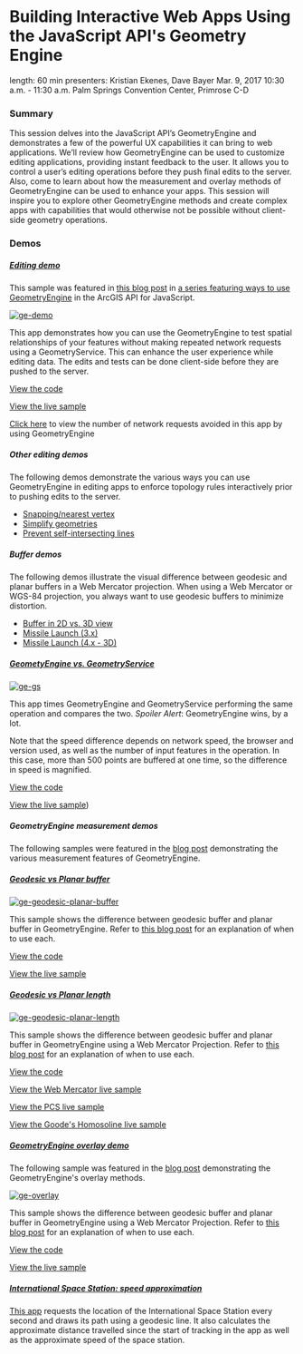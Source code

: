 # Building Interactive Web Apps Using the JavaScript API's Geometry Engine

length: 60 min
presenters: Kristian Ekenes, Dave Bayer
Mar. 9, 2017 10:30 a.m. - 11:30 a.m.
Palm Springs Convention Center, Primrose C-D

### Summary

This session delves into the JavaScript API’s GeometryEngine and demonstrates a few of the powerful UX capabilities it can bring to web applications. We’ll review how GeometryEngine can be used to customize editing applications, providing instant feedback to the user. It allows you to control a user’s editing operations before they push final edits to the server. Also, come to learn about how the measurement and overlay methods of GeometryEngine can be used to enhance your apps. This session will inspire you to explore other GeometryEngine methods and create complex apps with capabilities that would otherwise not be possible without client-side geometry operations.


### Demos

##### [Editing demo](http://ekenes.github.io/conferences/ds-2017/geometry-engine/demos/ge-demo/)

This sample was featured in [this blog post](http://blogs.esri.com/esri/arcgis/2015/09/09/geometryengine-part-1-testing-spatial-relationships-and-editing/) in [a series featuring ways to use GeometryEngine](http://blogs.esri.com/esri/arcgis/tag/geometryengine/) in the ArcGIS API for JavaScript.

[![ge-demo](http://blogs.esri.com/esri/arcgis/files/2015/09/ge-editing.png)](http://ekenes.github.io/conferences/ds-2017/geometry-engine/demos/ge-demo/)

This app demonstrates how you can use the GeometryEngine to test spatial relationships of your features without making repeated network requests using a GeometryService. This can enhance the user experience while editing data. The edits and tests can be done client-side before they are pushed to the server.

[View the code](https://github.com/ekenes/conferences/tree/master/ds-2017/geometry-engine/demos/ge-demo/index.html)

[View the live sample](http://ekenes.github.io/conferences/ds-2017/geometry-engine/demos/ge-demo/)

[Click here](http://ekenes.github.io/conferences/ds-2017/geometry-engine/demos/ge-demo/requests.html) to view the number of network requests avoided in this app by using GeometryEngine

##### Other editing demos

The following demos demonstrate the various ways you can use GeometryEngine in editing apps to enforce topology rules interactively prior to pushing edits to the server.

* [Snapping/nearest vertex](http://ekenes.github.io/conferences/ds-2017/geometry-engine/demos/ge-nearestvertex/)
* [Simplify geometries](http://ekenes.github.io/conferences/ds-2017/geometry-engine/demos/ge-simplify/)
* [Prevent self-intersecting lines](http://ekenes.github.io/conferences/ds-2017/geometry-engine/demos/simple-editing/)

##### Buffer demos

The following demos illustrate the visual difference between geodesic and planar buffers in a Web Mercator projection. When using a Web Mercator or WGS-84 projection, you always want to use geodesic buffers to minimize distortion.

* [Buffer in 2D vs. 3D view](http://ekenes.github.io/conferences/ds-2017/geometry-engine/demos/ge-buffer/)
* [Missile Launch (3.x)](http://ekenes.github.io/conferences/ds-2017/geometry-engine/demos/missilelaunch/www/)
* [Missile Launch (4.x - 3D)](http://ekenes.github.io/conferences/ds-2017/geometry-engine/demos/missilelaunch4/www/)

##### [GeometyEngine vs. GeometryService](http://ekenes.github.io/conferences/ds-2017/geometry-engine/demos/ge-gs/)

[![ge-gs](http://blogs.esri.com/esri/arcgis/files/2015/09/ge-gs.png)](http://ekenes.github.io/conferences/ds-2017/geometry-engine/demos/ge-gs/)

This app times GeometryEngine and GeometryService performing the same operation and compares the two. *Spoiler Alert*: GeometryEngine wins, by a lot. 

Note that the speed difference depends on network speed, the browser and version used, as well as the number of input features in the operation. In this case, more than 500 points are buffered at one time, so the difference in speed is magnified.

[View the code](https://github.com/ekenes/conferences/tree/master/ds-2017/geometry-engine/demos/ge-gs/)

[View the live sample](http://ekenes.github.io/conferences/ds-2017/geometry-engine/demos/ge-gs/))

##### GeometryEngine measurement demos

The following samples were featured in the [blog post](http://blogs.esri.com/esri/arcgis/2015/09/16/geometryengine-part-2-measurement/) demonstrating the various measurement features of GeometryEngine.

##### [Geodesic vs Planar buffer](http://ekenes.github.io/conferences/ds-2017/geometry-engine/demos/ge-geodesic-planar-buffer/)

[![ge-geodesic-planar-buffer](http://blogs.esri.com/esri/arcgis/files/2015/09/ge-buffers.png)](http://ekenes.github.io/conferences/ds-2017/geometry-engine/demos/ge-geodesic-planar-buffer/)

This sample shows the difference between geodesic buffer and planar buffer in GeometryEngine. Refer to [this blog post](http://blogs.esri.com/esri/arcgis/2015/09/16/geometryengine-part-2-measurement/) for an explanation of when to use each.

[View the code](https://github.com/ekenes/conferences/tree/master/ds-2017/geometry-engine/demos/ge-geodesic-planar-buffer)

[View the live sample](http://ekenes.github.io/conferences/ds-2017/geometry-engine/demos/ge-geodesic-planar-buffer/)

##### [Geodesic vs Planar length](http://ekenes.github.io/conferences/ds-2017/geometry-engine/demos/ge-length/)

[![ge-geodesic-planar-length](http://blogs.esri.com/esri/arcgis/files/2015/09/ge-length.png)](http://ekenes.github.io/conferences/ds-2017/geometry-engine/demos/ge-length/)

This sample shows the difference between geodesic buffer and planar buffer in GeometryEngine using a Web Mercator Projection. Refer to [this blog post](http://blogs.esri.com/esri/arcgis/2015/09/16/geometryengine-part-2-measurement/) for an explanation of when to use each.

[View the code](https://github.com/ekenes/conferences/tree/master/ds-2017/geometry-engine/demos/ge-length)

[View the Web Mercator live sample](http://ekenes.github.io/conferences/ds-2017/geometry-engine/demos/ge-length/)

[View the PCS live sample](http://ekenes.github.io/conferences/ds-2017/geometry-engine/demos/ge-length/state-plane.html)

[View the Goode's Homosoline live sample](http://ekenes.github.io/conferences/ds-2017/geometry-engine/demos/ge-length/homosoline.html)

##### [GeometryEngine overlay demo](http://ekenes.github.io/conferences/ds-2017/geometry-engine/demos/ge-overlay/)

The following sample was featured in the [blog post](http://blogs.esri.com/esri/arcgis/2015/09/23/geometryengine-part-3-overlay-analysis/) demonstrating the GeometryEngine's overlay methods.

[![ge-overlay](http://blogs.esri.com/esri/arcgis/files/2015/09/ge-overlay2.gif)](http://ekenes.github.io/conferences/ds-2017/geometry-engine/demos/ge-overlay/)

This sample shows the difference between geodesic buffer and planar buffer in GeometryEngine using a Web Mercator Projection. Refer to [this blog post](http://blogs.esri.com/esri/arcgis/2015/09/23/geometryengine-part-3-overlay-analysis/) for an explanation of when to use each.

[View the code](https://github.com/ekenes/conferences/tree/master/ds-2017/geometry-engine/demos/ge-overlay)

[View the live sample](http://ekenes.github.io/conferences/ds-2017/geometry-engine/demos/ge-overlay/)

##### [International Space Station: speed approximation](http://ekenes.github.io/conferences/ds-2017/geometry-engine/demos/iss/)

[This app](http://ekenes.github.io/conferences/ds-2017/geometry-engine/demos/iss/) requests the location of the International Space Station every second and draws its path using a geodesic line. It also calculates the approximate distance travelled since the start of tracking in the app as well as the approximate speed of the space station.